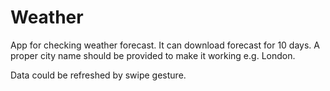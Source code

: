 # Weather
App for checking weather forecast.
It can download forecast for 10 days. A proper city name should be provided to make it working e.g. London.

Data could be refreshed by swipe gesture.
